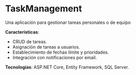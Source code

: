 # TaskManagement
Una aplicación para gestionar tareas personales o de equipo

**Características**:

* CRUD de tareas.
* Asignación de tareas a usuarios.
* Establecimiento de fechas límite y prioridades.
* Integración con notificaciones por email.

**Tecnologías**: ASP.NET Core, Entity Framework, SQL Server.
